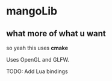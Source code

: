 # mangoLib
## what more of what u want

so yeah this uses **cmake**

Uses OpenGL and GLFW.

TODO: Add Lua bindings